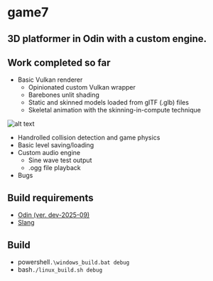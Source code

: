 # game7
3D platformer in Odin with a custom engine.
---
## Work completed so far
- Basic Vulkan renderer
    - Opinionated custom Vulkan wrapper
    - Barebones unlit shading
    - Static and skinned models loaded from glTF (.glb) files
    - Skeletal animation with the skinning-in-compute technique

![alt text](complex_anim_999999.gif "Simple 3D walking animation")
- Handrolled collision detection and game physics
- Basic level saving/loading
- Custom audio engine
    - Sine wave test output
    - .ogg file playback
- Bugs

## Build requirements

- [Odin (ver. dev-2025-09)](https://github.com/odin-lang/Odin/releases/tag/dev-2025-09)
- [Slang](https://github.com/shader-slang/slang/releases)

## Build

- powershell`.\windows_build.bat debug`
- bash`./linux_build.sh debug`